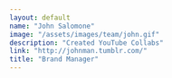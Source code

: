 ```yaml
---
layout: default
name: "John Salomone"
image: "/assets/images/team/john.gif"
description: "Created YouTube Collabs"
link: "http://johnman.tumblr.com/"
title: "Brand Manager"
---
```

